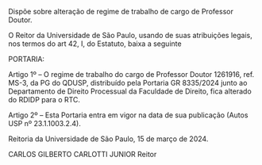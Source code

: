 Dispõe sobre alteração de regime de trabalho de cargo de Professor Doutor.

O Reitor da Universidade de São Paulo, usando de suas atribuições legais, nos termos do art 42, I, do Estatuto, baixa a seguinte

PORTARIA:

Artigo 1º – O regime de trabalho do cargo de Professor Doutor 1261916, ref. MS-3, da PG do QDUSP, distribuído pela Portaria GR 8335/2024 junto ao Departamento de Direito Processual da Faculdade de Direito, fica alterado do RDIDP para o RTC.

Artigo 2º – Esta Portaria entra em vigor na data de sua publicação (Autos USP nº 23.1.1003.2.4).

Reitoria da Universidade de São Paulo, 15 de março de 2024.

CARLOS GILBERTO CARLOTTI JUNIOR
Reitor